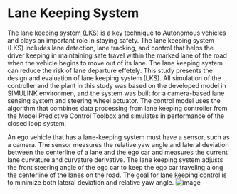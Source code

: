 # Lane Keeping System
The lane keeping system (LKS) is a key technique to Autonomous vehicles and plays an important role in staying safety. The lane keeping system (LKS) includes lane detection, lane tracking, and control that helps the driver keeping in maintaining safe travel within the marked lane of the road when the vehicle begins to move out of its lane. The lane keeping system can reduce the risk of lane departure effetely. This study presents the design and evaluation of lane keeping system (LKS). All simulation of the controller and the plant in this study was based on the developed model in SIMULINK environmen, and the system was built for a camera-based lane sensing system and steering wheel actuator. The control model uses the algorithm that combines data processing from lane keeping controller from the Model Predictive Control Toolbox and simulates in performance of the closed loop system.




An ego vehicle that has a lane-keeping system must have a sensor, such as a camera. The sensor measures the relative yaw angle and lateral deviation between the centerline of a lane and the ego car and measures the current lane curvature and curvature derivative. The lane keeping system adjusts the front steering angle of the ego car to keep the ego car traveling along the centerline of the lanes on the road. The goal for lane keeping control is to minimize both lateral deviation and relative yaw angle.
![image](https://user-images.githubusercontent.com/85567441/123124722-7f31c980-d47a-11eb-9f0c-c8ab7cf89d23.png)
